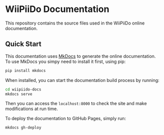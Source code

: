 # WiiPiiDo Documentation

This repository contains the source files used in the WiiPiiDo online documentation.

## Quick Start
This documentation uses [MkDocs](https://www.mkdocs.org/) to generate the online documentation. \
To use MkDocs you simpy need to install it first, using pip:

```bash
pip install mkdocs
```

When installed, you can start the documentation build process by running:

```bash
cd wiipiido-docs
mkdocs serve
```

Then you can access the `localhost:8000` to check the site and make modifications at run time.

To deploy the documentation to GitHub Pages, simply run:

```bash
mkdocs gh-deploy
```
